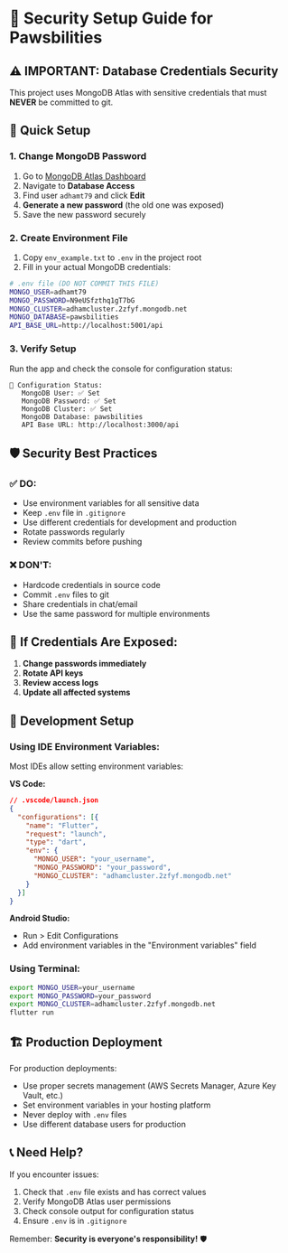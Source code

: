 # 🔐 Security Setup Guide for Pawsbilities

## ⚠️ IMPORTANT: Database Credentials Security

This project uses MongoDB Atlas with sensitive credentials that must **NEVER** be committed to git.

## 🚀 Quick Setup

### 1. Change MongoDB Password
1. Go to [MongoDB Atlas Dashboard](https://cloud.mongodb.com/)
2. Navigate to **Database Access**
3. Find user `adhamt79` and click **Edit**
4. **Generate a new password** (the old one was exposed)
5. Save the new password securely

### 2. Create Environment File
1. Copy `env_example.txt` to `.env` in the project root
2. Fill in your actual MongoDB credentials:

```bash
# .env file (DO NOT COMMIT THIS FILE)
MONGO_USER=adhamt79
MONGO_PASSWORD=N9eUSfzthq1gT7bG
MONGO_CLUSTER=adhamcluster.2zfyf.mongodb.net
MONGO_DATABASE=pawsbilities
API_BASE_URL=http://localhost:5001/api
```

### 3. Verify Setup
Run the app and check the console for configuration status:
```
🔧 Configuration Status:
   MongoDB User: ✅ Set
   MongoDB Password: ✅ Set
   MongoDB Cluster: ✅ Set
   MongoDB Database: pawsbilities
   API Base URL: http://localhost:3000/api
```

## 🛡️ Security Best Practices

### ✅ DO:
- Use environment variables for all sensitive data
- Keep `.env` file in `.gitignore`
- Use different credentials for development and production
- Rotate passwords regularly
- Review commits before pushing

### ❌ DON'T:
- Hardcode credentials in source code
- Commit `.env` files to git
- Share credentials in chat/email
- Use the same password for multiple environments

## 🚨 If Credentials Are Exposed:
1. **Change passwords immediately**
2. **Rotate API keys**
3. **Review access logs**
4. **Update all affected systems**

## 🔧 Development Setup

### Using IDE Environment Variables:
Most IDEs allow setting environment variables:

**VS Code:**
```json
// .vscode/launch.json
{
  "configurations": [{
    "name": "Flutter",
    "request": "launch",
    "type": "dart",
    "env": {
      "MONGO_USER": "your_username",
      "MONGO_PASSWORD": "your_password",
      "MONGO_CLUSTER": "adhamcluster.2zfyf.mongodb.net"
    }
  }]
}
```

**Android Studio:**
- Run > Edit Configurations
- Add environment variables in the "Environment variables" field

### Using Terminal:
```bash
export MONGO_USER=your_username
export MONGO_PASSWORD=your_password
export MONGO_CLUSTER=adhamcluster.2zfyf.mongodb.net
flutter run
```

## 🏗️ Production Deployment

For production deployments:
- Use proper secrets management (AWS Secrets Manager, Azure Key Vault, etc.)
- Set environment variables in your hosting platform
- Never deploy with `.env` files
- Use different database users for production

## 📞 Need Help?

If you encounter issues:
1. Check that `.env` file exists and has correct values
2. Verify MongoDB Atlas user permissions
3. Check console output for configuration status
4. Ensure `.env` is in `.gitignore`

Remember: **Security is everyone's responsibility!** 🛡️ 
